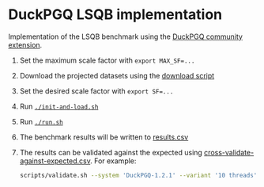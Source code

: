 # DuckPGQ LSQB implementation

Implementation of the LSQB benchmark using the [DuckPGQ community extension](https://duckdb.org/community_extensions/extensions/duckpgq.html).

1. Set the maximum scale factor with `export MAX_SF=...`
2. Download the projected datasets using the [download script](../scripts/download-projected-fk-data-sets.sh)
3. Set the desired scale factor with `export SF=...`
4. Run [`./init-and-load.sh`](init-and-load.sh)
4. Run [`./run.sh`](run.sh)
5. The benchmark results will be written to [results.csv](../results/results.csv)
6. The results can be validated against the expected using [cross-validate-against-expected.csv](../scripts/cross-validate-against-expected.py). For example:

    ```bash
    scripts/validate.sh --system 'DuckPGQ-1.2.1' --variant '10 threads' --scale_factor 1
    ```

